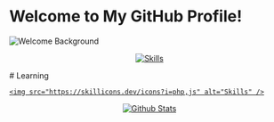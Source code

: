 # Welcome to My GitHub Profile!

![Welcome Background](https://user-images.githubusercontent.com/50290580/124369381-11ed1800-dc74-11eb-90a9-2ff2073c3b97.jpg)

<p align="center">
  <a href="https://microsoft.com">
    <img src="https://skillicons.dev/icons?i=python,vscode" alt="Skills" />
  </a>
</p>
# Learning
<p align="center">
  <a href="https://microsoft.com">
  
    <img src="https://skillicons.dev/icons?i=php,js" alt="Skills" />
  </a>
</p>

<p align="center">
  <a href="#">
    <img src="https://github-readme-stats.vercel.app/api?username=dnsamp&theme=blueberry&count_private=true&hide_border=true&line_height=20" alt="Github Stats" />
  </a>
</p>
